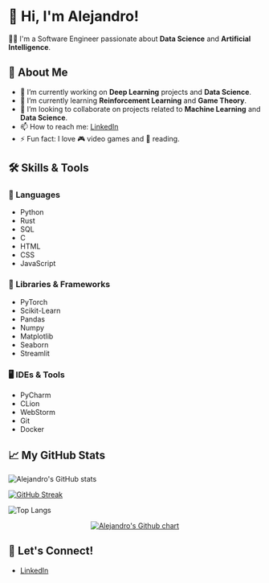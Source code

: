 # 👋 Hi, I'm Alejandro!

👨‍💻 I'm a Software Engineer passionate about **Data Science** and **Artificial Intelligence**.

## 🌟 About Me

- 🔭 I’m currently working on **Deep Learning** projects and **Data Science**.
- 🌱 I’m currently learning **Reinforcement Learning** and **Game Theory**.
- 👯 I’m looking to collaborate on projects related to **Machine Learning** and **Data Science**.
- 📫 How to reach me: [LinkedIn](https://www.linkedin.com/in/alejandro-fernández-camello/)
- ⚡ Fun fact: I love 🎮 video games and 📕 reading.

## 🛠️ Skills & Tools

### 🔧 Languages

- Python
- Rust
- SQL
- C
- HTML
- CSS
- JavaScript

### 🧰 Libraries & Frameworks

- PyTorch
- Scikit-Learn
- Pandas
- Numpy
- Matplotlib
- Seaborn
- Streamlit

### 🖥️ IDEs & Tools

- PyCharm
- CLion
- WebStorm
- Git
- Docker

## 📈 My GitHub Stats

![Alejandro's GitHub stats](https://github-readme-stats.vercel.app/api?username=alexfdez1010&show_icons=true&theme=radical)

[![GitHub Streak](https://github-readme-streak-stats.herokuapp.com?user=alexfdez1010&theme=radical)](https://git.io/streak-stats)

![Top Langs](https://github-readme-stats.vercel.app/api/top-langs/?username=alexfdez1010&layout=compact&theme=radical)

<p align="center">
  <a href="https://github.com/alexfdez1010">
    <img src="https://ghchart.rshah.org/alexfdez1010" alt="Alejandro's Github chart" />
  </a>
</p>

## 🤝 Let's Connect!

- [LinkedIn](https://www.linkedin.com/in/alejandro-fernández-camello/)
